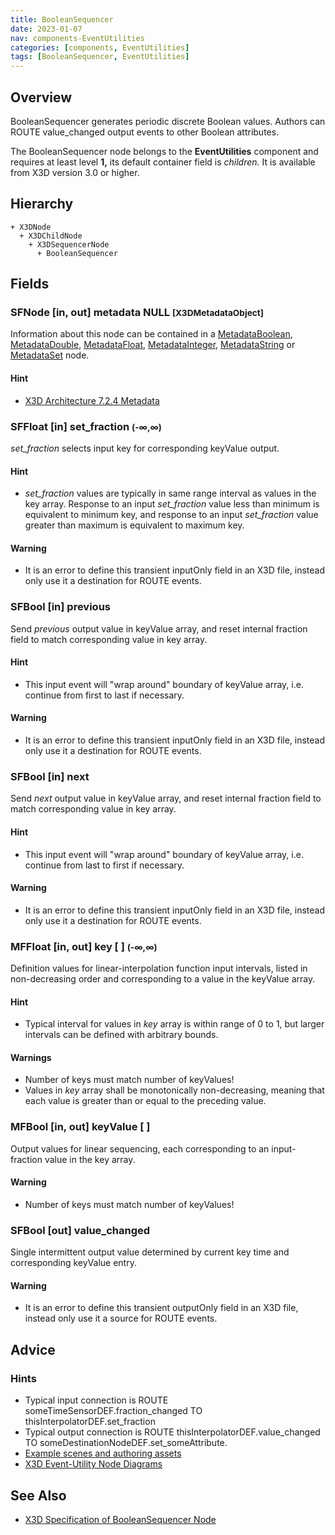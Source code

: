 ```yaml
---
title: BooleanSequencer
date: 2023-01-07
nav: components-EventUtilities
categories: [components, EventUtilities]
tags: [BooleanSequencer, EventUtilities]
---
```

<style>
.post h3 {
  word-spacing: 0.2em;
}
</style>

## Overview

BooleanSequencer generates periodic discrete Boolean values. Authors can ROUTE value_changed output events to other Boolean attributes.

The BooleanSequencer node belongs to the **EventUtilities** component and requires at least level **1,** its default container field is *children.* It is available from X3D version 3.0 or higher.

## Hierarchy

```
+ X3DNode
  + X3DChildNode
    + X3DSequencerNode
      + BooleanSequencer
```

## Fields

### SFNode [in, out] **metadata** NULL <small>[X3DMetadataObject]</small>

Information about this node can be contained in a [MetadataBoolean](/x_ite/components//users/holger/desktop/x_ite/x_ite/docs/_posts/components/core/metadataboolean/), [MetadataDouble](/x_ite/components//users/holger/desktop/x_ite/x_ite/docs/_posts/components/core/metadatadouble/), [MetadataFloat](/x_ite/components//users/holger/desktop/x_ite/x_ite/docs/_posts/components/core/metadatafloat/), [MetadataInteger](/x_ite/components//users/holger/desktop/x_ite/x_ite/docs/_posts/components/core/metadatainteger/), [MetadataString](/x_ite/components//users/holger/desktop/x_ite/x_ite/docs/_posts/components/core/metadatastring/) or [MetadataSet](/x_ite/components//users/holger/desktop/x_ite/x_ite/docs/_posts/components/core/metadataset/) node.

#### Hint

- [X3D Architecture 7.2.4 Metadata](https://www.web3d.org/specifications/X3Dv4/ISO-IEC19775-1v4-IS/Part01/components/core.html#Metadata)

### SFFloat [in] **set_fraction** <small>(-∞,∞)</small>

*set_fraction* selects input key for corresponding keyValue output.

#### Hint

- *set_fraction* values are typically in same range interval as values in the key array. Response to an input *set_fraction* value less than minimum is equivalent to minimum key, and response to an input *set_fraction* value greater than maximum is equivalent to maximum key.

#### Warning

- It is an error to define this transient inputOnly field in an X3D file, instead only use it a destination for ROUTE events.

### SFBool [in] **previous**

Send *previous* output value in keyValue array, and reset internal fraction field to match corresponding value in key array.

#### Hint

- This input event will "wrap around" boundary of keyValue array, i.e. continue from first to last if necessary.

#### Warning

- It is an error to define this transient inputOnly field in an X3D file, instead only use it a destination for ROUTE events.

### SFBool [in] **next**

Send *next* output value in keyValue array, and reset internal fraction field to match corresponding value in key array.

#### Hint

- This input event will "wrap around" boundary of keyValue array, i.e. continue from last to first if necessary.

#### Warning

- It is an error to define this transient inputOnly field in an X3D file, instead only use it a destination for ROUTE events.

### MFFloat [in, out] **key** [ ] <small>(-∞,∞)</small>

Definition values for linear-interpolation function input intervals, listed in non-decreasing order and corresponding to a value in the keyValue array.

#### Hint

- Typical interval for values in *key* array is within range of 0 to 1, but larger intervals can be defined with arbitrary bounds.

#### Warnings

- Number of keys must match number of keyValues!
- Values in *key* array shall be monotonically non-decreasing, meaning that each value is greater than or equal to the preceding value.

### MFBool [in, out] **keyValue** [ ]

Output values for linear sequencing, each corresponding to an input-fraction value in the key array.

#### Warning

- Number of keys must match number of keyValues!

### SFBool [out] **value_changed**

Single intermittent output value determined by current key time and corresponding keyValue entry.

#### Warning

- It is an error to define this transient outputOnly field in an X3D file, instead only use it a source for ROUTE events.

## Advice

### Hints

- Typical input connection is ROUTE someTimeSensorDEF.fraction_changed TO thisInterpolatorDEF.set_fraction
- Typical output connection is ROUTE thisInterpolatorDEF.value_changed TO someDestinationNodeDEF.set_someAttribute.
- [Example scenes and authoring assets](https://www.web3d.org/x3d/content/examples/X3dForWebAuthors/Chapter09-EventUtilitiesScripting)
- [X3D Event-Utility Node Diagrams](https://www.web3d.org/x3d/content/examples/X3dForWebAuthors/Chapter09-EventUtilitiesScripting/X3dEventUtilityNodeEventDiagrams.pdf)

## See Also

- [X3D Specification of BooleanSequencer Node](https://www.web3d.org/documents/specifications/19775-1/V4.0/Part01/components/eventUtilities.html#BooleanSequencer)
